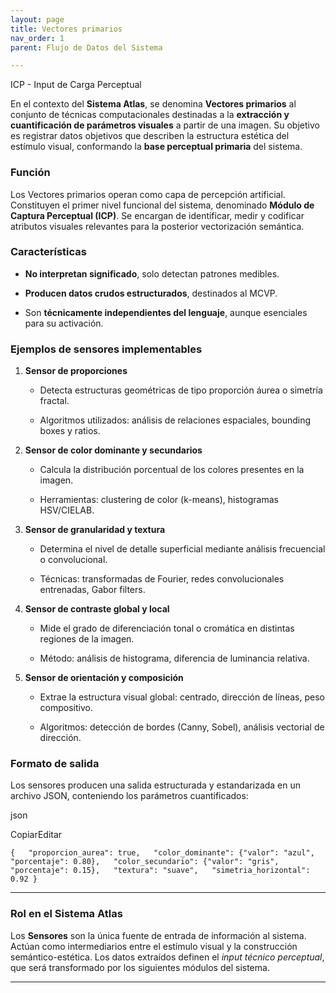 ```yaml
---
layout: page
title: Vectores primarios
nav_order: 1
parent: Flujo de Datos del Sistema

---
```


ICP - Input de Carga  Perceptual

En el contexto del **Sistema Atlas**, se denomina **Vectores primarios** al conjunto de técnicas computacionales destinadas a la **extracción y cuantificación de parámetros visuales** a partir de una imagen. Su objetivo es registrar datos objetivos que describen la estructura estética del estímulo visual, conformando la **base perceptual primaria** del sistema.

### Función

Los Vectores primarios operan como capa de percepción artificial. Constituyen el primer nivel funcional del sistema, denominado **Módulo de Captura Perceptual (ICP)**. Se encargan de identificar, medir y codificar atributos visuales relevantes para la posterior vectorización semántica.

### Características

- **No interpretan significado**, solo detectan patrones medibles.
    
- **Producen datos crudos estructurados**, destinados al MCVP.
    
- Son **técnicamente independientes del lenguaje**, aunque esenciales para su activación.
    

### Ejemplos de sensores implementables

1. **Sensor de proporciones**
    
    - Detecta estructuras geométricas de tipo proporción áurea o simetría fractal.
        
    - Algoritmos utilizados: análisis de relaciones espaciales, bounding boxes y ratios.
        
2. **Sensor de color dominante y secundarios**
    
    - Calcula la distribución porcentual de los colores presentes en la imagen.
        
    - Herramientas: clustering de color (k-means), histogramas HSV/CIELAB.
        
3. **Sensor de granularidad y textura**
    
    - Determina el nivel de detalle superficial mediante análisis frecuencial o convolucional.
        
    - Técnicas: transformadas de Fourier, redes convolucionales entrenadas, Gabor filters.
        
4. **Sensor de contraste global y local**
    
    - Mide el grado de diferenciación tonal o cromática en distintas regiones de la imagen.
        
    - Método: análisis de histograma, diferencia de luminancia relativa.
        
5. **Sensor de orientación y composición**
    
    - Extrae la estructura visual global: centrado, dirección de líneas, peso compositivo.
        
    - Algoritmos: detección de bordes (Canny, Sobel), análisis vectorial de dirección.
        

### Formato de salida

Los sensores producen una salida estructurada y estandarizada en un archivo JSON, conteniendo los parámetros cuantificados:

json

CopiarEditar

`{   "proporcion_aurea": true,   "color_dominante": {"valor": "azul", "porcentaje": 0.80},   "color_secundario": {"valor": "gris", "porcentaje": 0.15},   "textura": "suave",   "simetria_horizontal": 0.92 }`

---

### Rol en el Sistema Atlas

Los **Sensores** son la única fuente de entrada de información al sistema. Actúan como intermediarios entre el estímulo visual y la construcción semántico-estética. Los datos extraídos definen el _input técnico perceptual_, que será transformado por los siguientes módulos del sistema.

---
